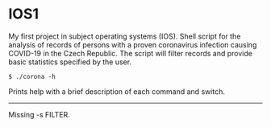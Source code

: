 # IOS1

My first project in subject operating systems (IOS). 
Shell script for the analysis of records of persons with a proven coronavirus infection causing COVID-19 in the Czech Republic. The script will filter records and provide basic statistics specified by the user.

```
$ ./corona -h
```
Prints help with a brief description of each command and switch.

-----------
Missing -s FILTER.

